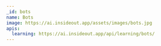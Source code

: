 ```yaml
---
_id: bots
name: Bots
image: https://ai.insideout.app/assets/images/bots.jpg
apis:
  learning: https://ai.insideout.app/api/learning/bots/
---
```

